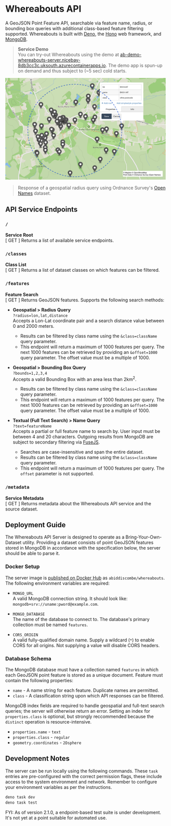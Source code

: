 # Whereabouts API
A GeoJSON Point Feature API, searchable via feature name, radius, or bounding box queries with additional class-based feature filtering supported. Whereabouts is built with [Deno](https://deno.com/runtime), the [Hono](https://honojs.dev) web framework, and [MongoDB](https://www.mongodb.com).
> **Service Demo** \
> You can try-out Whereabouts using the demo at [ab-demo-whereabouts-server.nicebay-8db3cc3c.uksouth.azurecontainerapps.io](https://ab-demo-whereabouts-server.nicebay-8db3cc3c.uksouth.azurecontainerapps.io). The demo app is spun-up on demand and thus subject to (~5 sec) cold starts.

![Screenshot of a Whereabouts API response](media/banner.png)

> Response of a geospatial radius query using Ordnance Survey's [Open Names](https://osdatahub.os.uk/docs/names/overview) dataset.

## API Service Endpoints

### `/`
**Service Root** \
[ GET ] Returns a list of available service endpoints.

### `/classes`
**Class List** \
[ GET ] Returns a list of dataset classes on which features can be filtered.

### `/features`
**Feature Search** \
[ GET ] Returns GeoJSON features. Supports the following search methods:

- **Geospatial > Radius Query** \
`?radius=lon,lat,distance` \
Accepts a Lon-Lat coordinate pair and a search distance value between 0 and 2000 meters.
    - Results can be filtered by class name using the `&class=className` query parameter.
    - This endpoint will return a maximum of 1000 features per query. The next 1000 features can be retrieved by providing an `&offset=1000` query parameter. The offset value must be a multiple of 1000.

- **Geospatial > Bounding Box Query** \
`?bounds=1,2,3,4` \
Accepts a valid Bounding Box with an area less than 2km<sup>2</sup>.
    - Results can be filtered by class name using the `&class=className` query parameter.
    - This endpoint will return a maximum of 1000 features per query. The next 1000 features can be retrieved by providing an `&offset=1000` query parameter. The offset value must be a multiple of 1000.


- **Textual (Full Text Search) > Name Query** \
`?text=featureName` \
Accepts a partial or full feature name to search by. User input must be between 4 and 20 characters. Outgoing results from MongoDB are subject to secondary filtering via [FuseJS](https://www.fusejs.io/).
    - Searches are case-insensitive and span the entire dataset.
    - Results can be filtered by class name using the `&class=className` query parameter.
    - This endpoint will return a maximum of 1000 features per query. The `offset` parameter is not supported.

### `/metadata`
**Service Metadata** \
[ GET ] Returns metadata about the Whereabouts API service and the source dataset.


## Deployment Guide
The Whereabouts API Server is designed to operate as a Bring-Your-Own-Dataset utility. Providing a dataset consists of point GeoJSON features stored in MongoDB in accordance with the specification below, the server should be able to parse it.

### Docker Setup
The server image is [published on Docker Hub](https://hub.docker.com/r/abiddiscombe/whereabouts) as `abiddiscombe/whereabouts`. \
The following environment variables are required:

- `MONGO_URL` \
A valid MongoDB connection string. It should look like: `mongodb+srv://uname:pword@example.com`.

- `MONGO_DATABASE` \
The name of the database to connect to. The database's primary collection must be named `features`.

- `CORS_ORIGIN` \
A valid fully-qualified domain name. Supply a wildcard (`*`) to enable CORS for all origins. Not supplying a value will disable CORS headers.

### Database Schema
The MongoDB database must have a collection named `features` in which each GeoJSON point feature is stored as a unique document. Feature must contain the following properties:

- `name` - A name string for each feature. Duplicate names are permitted.
- `class` - A classification string upon which API responses can be filtered.

MongoDB index fields are required to handle geospatial and full-text search queries; the server will otherwise return an error. Setting an index for `properties.class` is optional, but strongly reccommended because the `distinct` operation is resource-intensive.

- `properties.name` - `text`
- `properties.class` - `regular`
- `geometry.coordinates` - `2Dsphere`

## Development Notes

The server can be run locally using the following commands. These `task` entries are pre-configured with the correct permission flags, these include access to the system environment and network. Remember to configure your environment variables as per the instructions.

```bash
deno task dev
deno task test
```

FYI: As of version 2.1.0, a endpoint-based test suite is under development. It's not yet at a point suitable for automated use.
